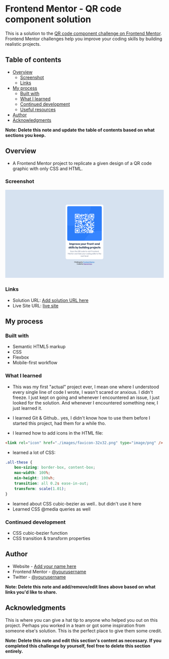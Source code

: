 # Frontend Mentor - QR code component solution

This is a solution to the [QR code component challenge on Frontend Mentor](https://www.frontendmentor.io/challenges/qr-code-component-iux_sIO_H). Frontend Mentor challenges help you improve your coding skills by building realistic projects.

## Table of contents

-   [Overview](#overview)
    -   [Screenshot](#screenshot)
    -   [Links](#links)
-   [My process](#my-process)
    -   [Built with](#built-with)
    -   [What I learned](#what-i-learned)
    -   [Continued development](#continued-development)
    -   [Useful resources](#useful-resources)
-   [Author](#author)
-   [Acknowledgments](#acknowledgments)

**Note: Delete this note and update the table of contents based on what sections you keep.**

## Overview

-   A Frontend Mentor project to replicate a given design of a QR code graphic with only CSS and HTML.

### Screenshot

![](./images/Screenshot.png)

### Links

-   Solution URL: [Add solution URL here](https://your-solution-url.com)
-   Live Site URL: [live site](https://depramingo.github.io/qr-code-component/)

## My process

### Built with

-   Semantic HTML5 markup
-   CSS
-   Flexbox
-   Mobile-first workflow

### What I learned

-   This was my first "actual" project ever, I mean one where I understood every single line of code I wrote, I wasn't scared or anxious. I didn't freeze. I just kept on going and whenever I encountered an issue, I just looked for the solution. And whenever I encountered something new, I just learned it.

-   I learned Git & Github.. yes, I didn't know how to use them before I started this project, had them for a while tho.
-   I learned how to add icons in the HTML file:

```html
<link rel="icon" href="./images/favicon-32x32.png" type="image/png" />
```

-   learned a lot of CSS:

```css
.all-these {
    box-sizing: border-box, content-box;
    max-width: 100%;
    min-height: 100vh;
    transition: all 0.2s ease-in-out;
    transform: scale(1.01);
}
```

-   learned about CSS cubic-bezier as well.. but didn't use it here
-   Learned CSS @media queries as well

### Continued development

-   CSS cubic-bezier function
-   CSS transition & transform properties

## Author

-   Website - [Add your name here](https://www.your-site.com)
-   Frontend Mentor - [@yourusername](https://www.frontendmentor.io/profile/yourusername)
-   Twitter - [@yourusername](https://www.twitter.com/yourusername)

**Note: Delete this note and add/remove/edit lines above based on what links you'd like to share.**

## Acknowledgments

This is where you can give a hat tip to anyone who helped you out on this project. Perhaps you worked in a team or got some inspiration from someone else's solution. This is the perfect place to give them some credit.

**Note: Delete this note and edit this section's content as necessary. If you completed this challenge by yourself, feel free to delete this section entirely.**
